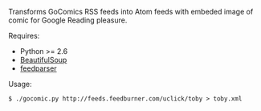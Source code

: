 Transforms GoComics RSS feeds into Atom feeds with embeded image of comic for Google Reading pleasure.

Requires:

* Python >= 2.6 
* [BeautifulSoup](http://www.crummy.com/software/BeautifulSoup/)
* [feedparser](http://code.google.com/p/feedparser/)

Usage:

`
$ ./gocomic.py http://feeds.feedburner.com/uclick/toby > toby.xml
`
